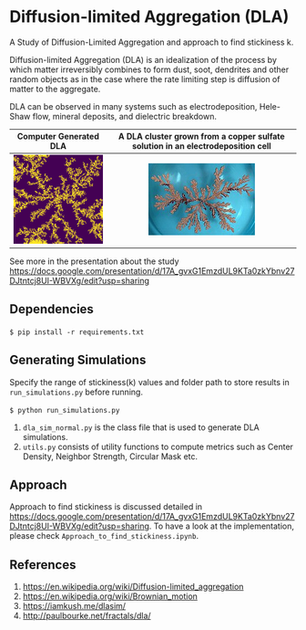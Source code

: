 # Diffusion-limited Aggregation (DLA)

A Study of Diffusion-Limited Aggregation and approach to find stickiness k.

Diffusion-limited Aggregation (DLA) is an idealization of the process by which matter irreversibly combines to form dust, soot, dendrites and other random objects as in the case where the rate limiting step is diffusion of matter to the aggregate.

DLA can be observed in many systems such as electrodeposition, Hele-Shaw flow, mineral deposits, and dielectric breakdown.

Computer Generated DLA              |  A DLA cluster grown from a copper sulfate solution in an electrodeposition cell
:----------------------------------:|:--------------------------------------------------------------------------------:
![dla_sim](assets/dla_sim.png)      |  ![dla_copper](assets/dla_copper.png)

See more in the presentation about the study https://docs.google.com/presentation/d/17A_gvxG1EmzdUL9KTa0zkYbnv27DJtntcj8UI-WBVXg/edit?usp=sharing

## Dependencies

`$ pip install -r requirements.txt`

##  Generating Simulations

Specify the range of stickiness(k) values and folder path to store results in `run_simulations.py` before running.

`$ python run_simulations.py`

1. `dla_sim_normal.py`  is the class file that is used to generate DLA simulations.
2. `utils.py` consists of utility functions to compute metrics such as Center Density, Neighbor Strength, Circular Mask etc.

## Approach

Approach to find stickiness is discussed detailed in https://docs.google.com/presentation/d/17A_gvxG1EmzdUL9KTa0zkYbnv27DJtntcj8UI-WBVXg/edit?usp=sharing.
To have a look at the implementation, please check `Approach_to_find_stickiness.ipynb`.

## References

1. https://en.wikipedia.org/wiki/Diffusion-limited_aggregation
2. https://en.wikipedia.org/wiki/Brownian_motion
3. https://iamkush.me/dlasim/
4. http://paulbourke.net/fractals/dla/
